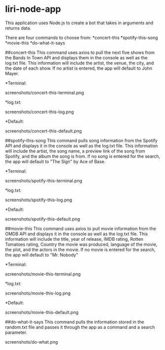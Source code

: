# liri-node-app

This application uses Node.js to create a bot that takes in arguments and returns data.

There are four commands to choose from:
*concert-this
*spotify-this-song
*movie-this
*do-what-it-says

##concert-this
This command uses axios to pull the next five shows from the Bands In Town API and displays them in the console as well as the log.txt file.  This information will include the artist, the venue, the city, and the date of each show.  If no artist is entered, the app will default to John Mayer.

*Terminal: 

screenshots/concert-this-terminal.png

*log.txt:

screenshots/concert-this-log.png

*Default:

screenshots/concert-this-default.png

##spotify-this-song
This command pulls song information from the Spotify API and displays it in the console as well as the log.txt file.  This information will include the artist, the song name, a preview link of the song from Spotify, and the album the song is from.  If no song is entered for the search, the app will default to "The Sign" by Ace of Base.

*Terminal:

screenshots/spotify-this-terminal.png

*log.txt:

screenshots/spotify-this-log.png

*Default:

screenshots/spotify-this-default.png

##movie-this
This command uses axios to pull movie information from the OMDB API and displays it in the console as well as the log.txt file.  This information will include the title, year of release, IMDB rating, Rotten Tomatoes rating, Country the movie was produced, language of the movie, the plot, and the actors in the movie.  If no movie is entered for the search, the app will default to "Mr. Nobody"

*Terminal:

screenshots/movie-this-terminal.png

*log.txt:

screenshots/movie-this-log.png

*Default:

screenshots/movie-this-default.png

##do-what-it-says
This command pulls the information stored in the random.txt file and passes it through the app as a command and a search parameter. 

screenshots/do-what.png